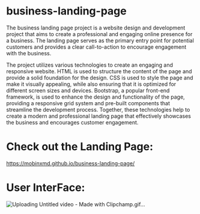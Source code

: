 # business-landing-page
The business landing page project is a website design and development project that aims to create a professional and engaging online presence for a business. The landing page serves as the primary entry point for potential customers and provides a clear call-to-action to encourage engagement with the business.

The project utilizes various technologies to create an engaging and responsive website. HTML is used to structure the content of the page and provide a solid foundation for the design. CSS is used to style the page and make it visually appealing, while also ensuring that it is optimized for different screen sizes and devices. Bootstrap, a popular front-end framework, is used to enhance the design and functionality of the page, providing a responsive grid system and pre-built components that streamline the development process. Together, these technologies help to create a modern and professional landing page that effectively showcases the business and encourages customer engagement.

# Check out the Landing Page:
https://mobinxmd.github.io/business-landing-page/

# User InterFace:
![Uploading Untitled video - Made with Clipchamp.gif…]()

